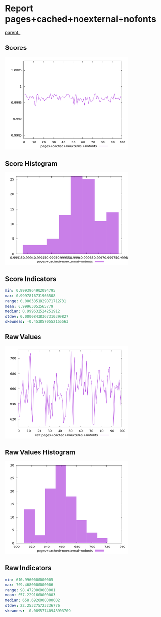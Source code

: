 # Report pages+cached+noexternal+nofonts

[parent..](./..)  


## Scores

![score](./score.png)  

## Score Histogram

![hist](./hist.png)  

## Score Indicators

```yaml
min: 0.9993964902094795
max: 0.9997816731966508
range: 0.0003851829871712731
mean: 0.99963053565779
median: 0.999632524251912
stdev: 0.00008438367310399827
skewness: -0.4538570552156563

```

## Raw Values

![raw](./raw.png)  

## Raw Values Histogram

![raw hist](./raw_hist.png)  

## Raw Indicators

```yaml
min: 610.9960000000005
max: 709.4680000000006
range: 98.4720000000001
mean: 657.2291600000003
median: 658.6920000000002
stdev: 22.253275723236776
skewness: -0.08957740948903709

```

<style>
  img {
    max-width: 80%;
  }
</style>
      
